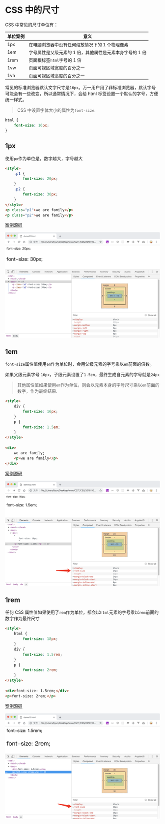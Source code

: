 # CSS 中的尺寸

CSS 中常见的尺寸单位有：

| 单位案例 | 意义                                                     |
| -------- | -------------------------------------------------------- |
| 1px      | 在电脑浏览器中没有任何缩放情况下的 1 个物理像素          |
| 1em      | 字号属性是父级元素的 1 倍，其他属性是元素本身字号的 1 倍 |
| 1rem     | 页面根标签`html`字号的 1 倍                              |
| 1vw      | 页面可视区域宽度的百分之一                               |
| 1vh      | 页面可视区域高度的百分之一                               |

常见的标准浏览器默认文字尺寸是`16px`。万一用户用了非标准浏览器，默认字号可能会有一些改变，所以通常情况下，会给 html 标签设置一个默认的字号，方便统一样式。

> CSS 中设置字体大小的属性为`font-size`.

```css
html {
    font-size: 16px;
}
```

## 1px

使用`px`作为单位是，数字越大，字号越大

```html
<style>
    .p1 {
        font-size: 20px;
    }
    .p2 {
        font-size: 30px;
    }
</style>
<p class="p1">we are family</p>
<p class="p2">we are family</p>
```

[案例源码](./demo/demo01.html)

![](./images/01.png)

## 1em

`font-size`属性值使用`em`作为单位时，会用父级元素的字号乘以`em`前面的倍数。

如果父级元素字号 `16px`，子级元素设置了`1.5em`，最终生成自元素的字号就是`24px`

> 其他属性值如果使用`em`作为单位，则会以元素本身的字号尺寸乘以`em`前面的数字，作为最终结果.

```html
<style>
    div {
        font-size: 16px;
    }
    p {
        font-size: 1.5em;
    }
</style>

<div>
    we are family;
    <p>we are family</p>
</div>
```

[案例源码](./demo/demo02.html)

![](./images/02.png)

## 1rem

任何 CSS 属性值如果使用了`rem`作为单位，都会以`html`元素的字号乘以`rem`前面的数字作为最终尺寸

```html
<style>
    html {
        font-size: 18px;
    }
    div {
        font-size: 1.5rem;
    }
    p {
        font-size: 2rem;
    }
</style>

<div>font-size: 1.5rem;</div>
<p>font-size: 2rem;</p>
```

[案例源码](./demo/demo03.html)

![](./images/03.png)
